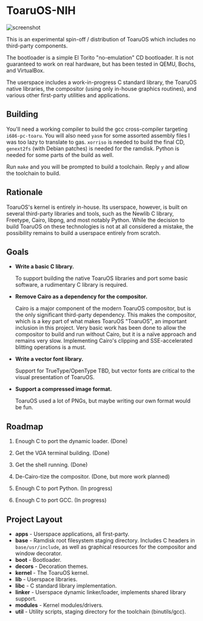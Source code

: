 # ToaruOS-NIH

![screenshot](https://i.imgur.com/KRpr2Ef.png)

This is an experimental spin-off / distribution of ToaruOS which includes no third-party components.

The bootloader is a simple El Torito "no-emulation" CD bootloader. It is not guaranteed to work on real hardware, but has been tested in QEMU, Bochs, and VirtualBox.

The userspace includes a work-in-progress C standard library, the ToaruOS native libraries, the compositor (using only in-house graphics routines), and various other first-party utilities and applications.

## Building

You'll need a working compiler to build the gcc cross-compiler targeting `i686-pc-toaru`. You will also need `yasm` for some assorted assembly files I was too lazy to translate to gas. `xorriso` is needed to build the final CD, `genext2fs` (with Debian patches) is needed for the ramdisk. Python is needed for some parts of the build as well.

Run `make` and you will be prompted to build a toolchain. Reply `y` and allow the toolchain to build.

## Rationale

ToaruOS's kernel is entirely in-house. Its userspace, however, is built on several third-party libraries and tools, such as the Newlib C library, Freetype, Cairo, libpng, and most notably Python. While the decision to build ToaruOS on these technologies is not at all considered a mistake, the possibility remains to build a userspace entirely from scratch.

## Goals

- **Write a basic C library.**

  To support building the native ToaruOS libraries and port some basic software, a rudimentary C library is required.

- **Remove Cairo as a dependency for the compositor.**

  Cairo is a major component of the modern ToaruOS compositor, but is the only significant third-party dependency. This makes the compositor, which is a key part of what makes ToaruOS "ToaruOS", an important inclusion in this project. Very basic work has been done to allow the compositor to build and run without Cairo, but it is a naïve approach and remains very slow. Implementing Cairo's clipping and SSE-accelerated blitting operations is a must.

- **Write a vector font library.**

  Support for TrueType/OpenType TBD, but vector fonts are critical to the visual presentation of ToaruOS.

- **Support a compressed image format.**

  ToaruOS used a lot of PNGs, but maybe writing our own format would be fun.

## Roadmap

1. Enough C to port the dynamic loader. (Done)

2. Get the VGA terminal building. (Done)

3. Get the shell running. (Done)

4. De-Cairo-tize the compositor. (Done, but more work planned)

6. Enough C to port Python. (In progress)

7. Enough C to port GCC. (In progress)

## Project Layout

- **apps** - Userspace applications, all first-party.
- **base** - Ramdisk root filesystem staging directory. Includes C headers in `base/usr/include`, as well as graphical resources for the compositor and window decorator.
- **boot** - Bootloader.
- **decors** - Decoration themes.
- **kernel** - The ToaruOS kernel.
- **lib** - Userspace libraries.
- **libc** - C standard library implementation.
- **linker** - Userspace dynamic linker/loader, implements shared library support.
- **modules** - Kernel modules/drivers.
- **util** - Utility scripts, staging directory for the toolchain (binutils/gcc).
